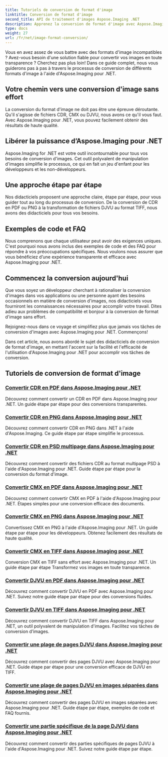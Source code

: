 ```yaml
---
title: Tutoriels de conversion de format d'image
linktitle: Conversion de format d'image
second_title: API de traitement d'images Aspose.Imaging .NET
description: Apprenez la conversion de format d'image avec Aspose.Imaging pour .NET. Convertissez CDR, CMX, DJVU et plus encore de manière transparente. Des guides experts pour des résultats impeccables
type: docs
weight: 27
url: /fr/net/image-format-conversion/
---
```


Vous en avez assez de vous battre avec des formats d'image incompatibles ? Avez-vous besoin d'une solution fiable pour convertir vos images en toute transparence ? Cherchez pas plus loin! Dans ce guide complet, nous vous guiderons pas à pas à travers le processus de conversion de différents formats d'image à l'aide d'Aspose.Imaging pour .NET.

## Votre chemin vers une conversion d'image sans effort

La conversion du format d'image ne doit pas être une épreuve déroutante. Qu'il s'agisse de fichiers CDR, CMX ou DJVU, nous avons ce qu'il vous faut. Avec Aspose.Imaging pour .NET, vous pouvez facilement obtenir des résultats de haute qualité.

## Libérer la puissance d’Aspose.Imaging pour .NET

Aspose.Imaging for .NET est votre outil incontournable pour tous vos besoins de conversion d'images. Cet outil polyvalent de manipulation d'images simplifie le processus, ce qui en fait un jeu d'enfant pour les développeurs et les non-développeurs.

## Une approche étape par étape

Nos didacticiels proposent une approche claire, étape par étape, pour vous guider tout au long du processus de conversion. De la conversion de CDR en PDF ou PNG à la transformation de fichiers DJVU au format TIFF, nous avons des didacticiels pour tous vos besoins.

## Exemples de code et FAQ

Nous comprenons que chaque utilisateur peut avoir des exigences uniques. C'est pourquoi nous avons inclus des exemples de code et des FAQ pour répondre à vos préoccupations spécifiques. Nous voulons nous assurer que vous bénéficiez d’une expérience transparente et efficace avec Aspose.Imaging pour .NET.

## Commencez la conversion aujourd'hui

Que vous soyez un développeur cherchant à rationaliser la conversion d'images dans vos applications ou une personne ayant des besoins occasionnels en matière de conversion d'images, nos didacticiels vous fourniront les connaissances nécessaires pour accomplir votre travail. Dites adieu aux problèmes de compatibilité et bonjour à la conversion de format d'image sans effort.

Rejoignez-nous dans ce voyage et simplifiez plus que jamais vos tâches de conversion d'images avec Aspose.Imaging pour .NET. Commençons!

Dans cet article, nous avons abordé le sujet des didacticiels de conversion de format d'image, en mettant l'accent sur la facilité et l'efficacité de l'utilisation d'Aspose.Imaging pour .NET pour accomplir vos tâches de conversion.

## Tutoriels de conversion de format d'image
### [Convertir CDR en PDF dans Aspose.Imaging pour .NET](./convert-cdr-to-pdf/)
Découvrez comment convertir un CDR en PDF dans Aspose.Imaging pour .NET. Un guide étape par étape pour des conversions transparentes.
### [Convertir CDR en PNG dans Aspose.Imaging pour .NET](./convert-cdr-to-png/)
Découvrez comment convertir CDR en PNG dans .NET à l'aide d'Aspose.Imaging. Ce guide étape par étape simplifie le processus.
### [Convertir CDR en PSD multipage dans Aspose.Imaging pour .NET](./convert-cdr-to-psd-multipage/)
Découvrez comment convertir des fichiers CDR au format multipage PSD à l'aide d'Aspose.Imaging pour .NET. Guide étape par étape pour la conversion du format d'image.
### [Convertir CMX en PDF dans Aspose.Imaging pour .NET](./convert-cmx-to-pdf/)
Découvrez comment convertir CMX en PDF à l'aide d'Aspose.Imaging pour .NET. Étapes simples pour une conversion efficace des documents.
### [Convertir CMX en PNG dans Aspose.Imaging pour .NET](./convert-cmx-to-png/)
Convertissez CMX en PNG à l'aide d'Aspose.Imaging pour .NET. Un guide étape par étape pour les développeurs. Obtenez facilement des résultats de haute qualité.
### [Convertir CMX en TIFF dans Aspose.Imaging pour .NET](./convert-cmx-to-tiff/)
Conversion CMX en TIFF sans effort avec Aspose.Imaging pour .NET. Un guide étape par étape Transformez vos images en toute transparence.
### [Convertir DJVU en PDF dans Aspose.Imaging pour .NET](./convert-djvu-to-pdf/)
Découvrez comment convertir DJVU en PDF avec Aspose.Imaging pour .NET. Suivez notre guide étape par étape pour des conversions fluides.
### [Convertir DJVU en TIFF dans Aspose.Imaging pour .NET](./convert-djvu-to-tiff/)
Découvrez comment convertir DJVU en TIFF dans Aspose.Imaging pour .NET, un outil polyvalent de manipulation d'images. Facilitez vos tâches de conversion d’images.
### [Convertir une plage de pages DJVU dans Aspose.Imaging pour .NET](./convert-range-of-djvu-pages/)
Découvrez comment convertir des pages DJVU avec Aspose.Imaging pour .NET. Guide étape par étape pour une conversion efficace de DJVU en TIFF.
### [Convertir une plage de pages DJVU en images séparées dans Aspose.Imaging pour .NET](./convert-range-of-djvu-pages-to-separate-images/)
Découvrez comment convertir des pages DJVU en images séparées avec Aspose.Imaging pour .NET. Guide étape par étape, exemples de code et FAQ fournis.
### [Convertir une partie spécifique de la page DJVU dans Aspose.Imaging pour .NET](./convert-specific-portion-of-djvu-page/)
Découvrez comment convertir des parties spécifiques de pages DJVU à l'aide d'Aspose.Imaging pour .NET. Suivez notre guide étape par étape.